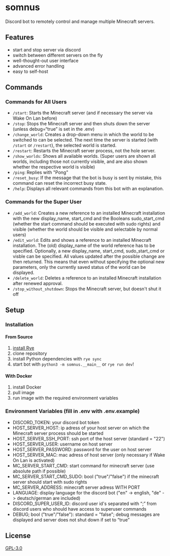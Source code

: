 # somnus

Discord bot to remotely control and manage multiple Minecraft servers.

## Features

- start and stop server via discord
- switch between different servers on the fly
- well-thought-out user interface
- advanced error handling
- easy to self-host

## Commands

### Commands for All Users

- `/start`: Starts the Minecraft server (and if necessary the server via Wake On Lan before)
- `/stop`: Stops the Minecraft server and then shuts down the server (unless debug=“true” is set in the .env)
- `/change_world`: Creates a drop-down menu in which the world to be switched to can be selected. The next time the server is started (with `/start` or `/restart`), the selected world is started.
- `/restart`: Restarts the Minecraft server process, not the hole server.
- `/show_worlds`: Shows all available worlds. (Super users are shown all worlds, including those not currently visible, and are also shown whether the respective world is visible)
- `/ping`: Replies with "Pong"
- `/reset_busy`: If the message that the bot is busy is sent by mistake, this command can reset the incorrect busy state.
- `/help`: Displays all relevant commands from this bot with an explanation.

### Commands for the Super User

- `/add_world`: Creates a new reference to an installed Minecraft installation with the new display_name, start_cmd and the Booleans sudo_start_cmd (whether the start command should be executed with sudo rights) and visible (whether the world should be visible and selectable by normal users)
- `/edit_world`: Edits and shows a reference to an installed Minecraft installation. The (old) display_name of the world reference has to be specified. Optionally, a new display_name, start_cmd, sudo_start_cmd or visble can be specified. All values updated after the possible change are then returned. This means that even without specifying the optional new parameters, only the currently saved status of the world can be displayed.
- `/delete_world`: Deletes a reference to an installed Minecraft installation after renewed approval.
- `/stop_without_shutdown`: Stops the Minecraft server, but doesn't shut it off

## Setup

### Installation

#### From Source

1. [install Rye](https://rye.astral.sh/guide/installation/)
2. clone repository
3. install Python dependencies with `rye sync`
4. start bot with `python3 -m somnus.__main__` or `rye run dev`!

#### With Docker

1. install Docker
2. pull image
3. run image with the required environment variables

### Environment Variables (fill in .env with .env.example)

- DISCORD_TOKEN: your discord bot token
- HOST_SERVER_HOST: ip adress of your host server on which the Minecraft server process should be started
- HOST_SERVER_SSH_PORT: ssh port of the host server (standard = "22")
- HOST_SERVER_USER: username on host server
- HOST_SERVER_PASSWORD: password for the user on host server
- HOST_SERVER_MAC: mac adress of host server (only necessary if Wake On Lan is activated)
- MC_SERVER_START_CMD: start command for minecraft server (use absolute path if possible)
- MC_SERVER_START_CMD_SUDO: bool ("true"/"false") if the minecraft server should start with sudo rights
- MC_SERVER_ADDRESS: minecraft server adress WITH PORT
- LANGUAGE: display language for the discord bot ("en" -> english, "de" -> deutsch/german are included)
- DISCORD_SUPER_USER_ID: discord user id's separated with “;” from discord users who should have access to superuser commands
- DEBUG; bool ("true"/"false"): standard = "false"; debug messages are displayed and server does not shut down if set to “true”

## License

[GPL-3.0](/LICENSE.txt)
